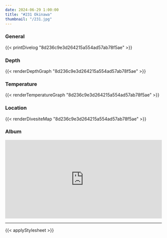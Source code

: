 ```yaml
---
date: 2024-06-29 1:00:00
title: "#231 Okinawa"
thumbnail: "/231.jpg"
---
```


### General

{{< printDivelog "8d236c9e3d264215a554ad57ab78f5ae" >}}

### Depth

{{< renderDepthGraph "8d236c9e3d264215a554ad57ab78f5ae" >}}

### Temperature

{{< renderTemperatureGraph "8d236c9e3d264215a554ad57ab78f5ae" >}}

### Location

{{< renderDivesiteMap "8d236c9e3d264215a554ad57ab78f5ae" >}}

### Album

<div class='lr_embed' style='position: relative; padding-bottom: 50%; height: 0; overflow: hidden;'><iframe id='iframe' src='https://lightroom.adobe.com/embed/shares/f68d936c446d42acaa9068fc9ab96dd2/slideshow?background_color=%232D2D2D&color=%23999999' frameborder='0'style='width:100%; height:100%; position: absolute; top:0; left:0;' ></iframe></div>

---

{{< applyStylesheet >}}
